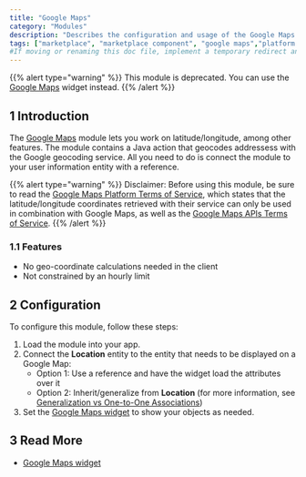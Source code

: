 ```yaml
---
title: "Google Maps"
category: "Modules"
description: "Describes the configuration and usage of the Google Maps module, which is available in the Mendix Marketplace."
tags: ["marketplace", "marketplace component", "google maps","platform support"]
#If moving or renaming this doc file, implement a temporary redirect and let the respective team know they should update the URL in the product. See Mapping to Products for more details.
---
```


{{% alert type="warning" %}}
This module is deprecated. You can use the [Google Maps](/appstore/widgets/google-maps) widget instead.
{{% /alert %}}

## 1 Introduction

The [Google Maps](https://marketplace.mendix.com/link/component/174/) module lets you work on latitude/longitude, among other features. The module contains a Java action that geocodes addressess with the Google geocoding service. All you need to do is connect the module to your user information entity with a reference.

{{% alert type="warning" %}}
Disclaimer: Before using this module, be sure to read the [Google Maps Platform Terms of Service](https://cloud.google.com/maps-platform/terms), which states that the latitude/longitude coordinates retrieved with their service can only be used in combination with Google Maps, as well as the [Google Maps APIs Terms of Service](https://developers.google.com/maps/terms-20180207).
{{% /alert %}}

### 1.1 Features

* No geo-coordinate calculations needed in the client
* Not constrained by an hourly limit

## 2 Configuration

To configure this module, follow these steps:

1. Load the module into your app.
2. Connect the **Location** entity to the entity that needs to be displayed on a Google Map:
	* Option 1: Use a reference and have the widget load the attributes over it
	* Option 2: Inherit/generalize from **Location** (for more information, see [Generalization vs One-to-One Associations](/refguide/generalization-and-association))
3. Set the [Google Maps widget](/appstore/widgets/google-maps) to show your objects as needed.
## 3 Read More

* [Google Maps widget](/appstore/widgets/google-maps)

